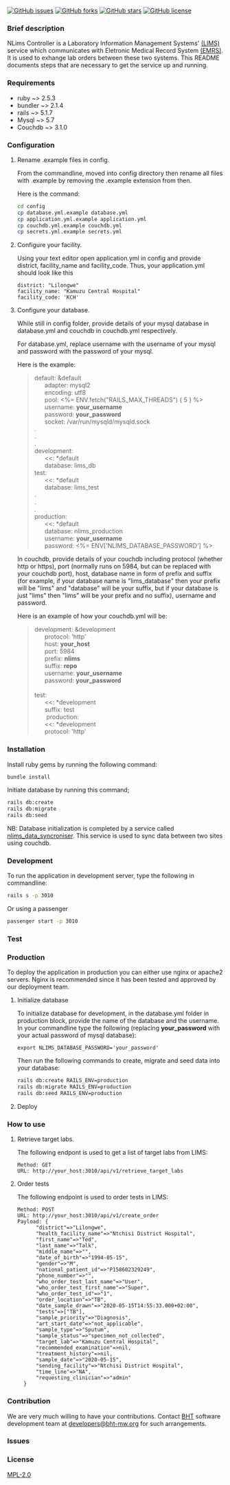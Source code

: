[![GitHub issues](https://img.shields.io/github/issues/BaobabHealthTrust/nlims_controller)](https://github.com/BaobabHealthTrust/nlims_controller/issues) [![GitHub forks](https://img.shields.io/github/forks/BaobabHealthTrust/nlims_controller)](https://github.com/BaobabHealthTrust/nlims_controller/network) [![GitHub stars](https://img.shields.io/github/stars/BaobabHealthTrust/nlims_controller)](https://github.com/BaobabHealthTrust/nlims_controller/stargazers) [![GitHub license](https://img.shields.io/github/license/BaobabHealthTrust/nlims_controller)](https://github.com/BaobabHealthTrust/nlims_controller/blob/master/LICENSE)
### Brief description

NLims Controller is a Laboratory Information Management Systems' [(LIMS)](https://github.com/BaobabHealthTrust/iBLIS.git) service which communicates with Eletronic Medical Record System [(EMRS)](https://github.com/BaobabHealthTrust/BHT-EMR-API.git). It is used to exhange lab orders between these two systems.
This README documents steps that are necessary to get the service up and running.

### Requirements

* ruby ~> 2.5.3
* bundler ~> 2.1.4
* rails ~> 5.1.7
* Mysql ~> 5.7
* Couchdb ~> 3.1.0

### Configuration
1. Rename .example files in config.

   From the commandline, moved into config directory then rename all files with .example by removing the .example extension from then. 
   
   Here is the command: 
   ```bash
   cd config
   cp database.yml.example database.yml
   cp application.yml.example application.yml
   cp couchdb.yml.example couchdb.yml
   cp secrets.yml.example secrets.yml
   ```
   
2. Configure your facility.
   
   Using your text editor open application.yml in config and provide district, facility_name and facility_code.
   Thus, your application.yml should look like this 
   ```
   district: "Lilongwe"
   facility_name: "Kamuzu Central Hospital"
   facility_code: 'KCH'
   ```
   
2. Configure your database.

   While still in config folder, provide details of your mysql database in database.yml and couchdb in couchdb.yml respectively. 
   
   For database.yml, replace username with the username of your mysql and password with the password of your mysql.
   
   Here is the example:
   
   >default: &default<br>
    &nbsp;&nbsp;&nbsp;&nbsp;&nbsp;&nbsp;adapter: mysql2<br>
    &nbsp;&nbsp;&nbsp;&nbsp;&nbsp;&nbsp;encoding: utf8<br>
    &nbsp;&nbsp;&nbsp;&nbsp;&nbsp;&nbsp;pool: <%= ENV.fetch("RAILS_MAX_THREADS") { 5 } %><br>
    &nbsp;&nbsp;&nbsp;&nbsp;&nbsp;&nbsp;username: **your_username**<br>
    &nbsp;&nbsp;&nbsp;&nbsp;&nbsp;&nbsp;password: **your_password**<br>
    &nbsp;&nbsp;&nbsp;&nbsp;&nbsp;&nbsp;socket: /var/run/mysqld/mysqld.sock<br>
   .<br>
   .<br>
   .<br>
   development:<br>
   &nbsp;&nbsp;&nbsp;&nbsp;&nbsp;&nbsp;<<: *default<br>
   &nbsp;&nbsp;&nbsp;&nbsp;&nbsp;&nbsp;database: lims_db<br>
   test:<br>
   &nbsp;&nbsp;&nbsp;&nbsp;&nbsp;&nbsp;<<: *default<br>
   &nbsp;&nbsp;&nbsp;&nbsp;&nbsp;&nbsp;database: lims_test<br>
   .<br>
   .<br>
   .<br>
   production:<br>
   &nbsp;&nbsp;&nbsp;&nbsp;&nbsp;&nbsp;<<: *default<br>
   &nbsp;&nbsp;&nbsp;&nbsp;&nbsp;&nbsp;database: nlims_production<br>
   &nbsp;&nbsp;&nbsp;&nbsp;&nbsp;&nbsp;username: **your_username**<br>
   &nbsp;&nbsp;&nbsp;&nbsp;&nbsp;&nbsp;password: <%= ENV['NLIMS_DATABASE_PASSWORD'] %><br>
   
   In couchdb, provide details of your couchdb including protocol (whether http or https), port (normally runs on 5984, but can be replaced with your couchdb port), host, database name in form of prefix and suffix (for example, if your database name is "lims_database" then your prefix will be "lims" and "database" will be your suffix, but if your database is just "lims" then "lims" will be your prefix and no suffix), username and password.
   
   Here is an example of how your couchdb.yml will be:
   
   >development: &development<br>
   &nbsp;&nbsp;&nbsp;&nbsp;&nbsp;&nbsp;protocol: 'http'<br>
   &nbsp;&nbsp;&nbsp;&nbsp;&nbsp;&nbsp;host: **your_host**<br>
   &nbsp;&nbsp;&nbsp;&nbsp;&nbsp;&nbsp;port: 5984<br>
   &nbsp;&nbsp;&nbsp;&nbsp;&nbsp;&nbsp;prefix: **nlims**<br>
   &nbsp;&nbsp;&nbsp;&nbsp;&nbsp;&nbsp;suffix: **repo**<br>
   &nbsp;&nbsp;&nbsp;&nbsp;&nbsp;&nbsp;username: **your_username**<br>
   &nbsp;&nbsp;&nbsp;&nbsp;&nbsp;&nbsp;password: **your_password**<br>
   &nbsp;<br>
   test:<br>
   &nbsp;&nbsp;&nbsp;&nbsp;&nbsp;&nbsp;<<: *development<br>
   &nbsp;&nbsp;&nbsp;&nbsp;&nbsp;&nbsp;suffix: test<br>
   &nbsp;&nbsp;&nbsp;&nbsp;&nbsp;&nbsp;
   production:<br>
   &nbsp;&nbsp;&nbsp;&nbsp;&nbsp;&nbsp;<<: *development<br>
   &nbsp;&nbsp;&nbsp;&nbsp;&nbsp;&nbsp;protocol: 'http'<br>
   
   
### Installation

   Install ruby gems by running the following command:
   ```bash
   bundle install
   ```
   Initiate database by running this command;
   ```bash
   rails db:create
   rails db:migrate
   rails db:seed
   ```
   NB: Database initialization is completed by a service called [nlims_data_syncroniser](https://github.com/BaobabHealthTrust/nlims_data_syncroniser.git). This service is used to sync data between two sites using couchdb. 
### Development

   To run the application in development server, type the following in commandline:
   ```bash
   rails s -p 3010
   ```
   Or using a passenger
   ```bash
   passenger start -p 3010
   ```
### Test

### Production

   To deploy the application in production you can either use nginx or apache2 servers. Nginx is recommended since it has been tested and approved by our deployment team.
   
   1. Initialize database
   
      To initialize database for development, in the database.yml folder in production block, provide the name of the database and the username. In your commandline type the following (replacing **your_password** with your actual password of mysql database):
      ```
      export NLIMS_DATABASE_PASSWORD='your_password'
      ```
      
      Then run the following commands to create, migrate and seed data into your database:
      ```bash
      rails db:create RAILS_ENV=production
      rails db:migrate RAILS_ENV=production
      rails db:seed RAILS_ENV=production
      ```
      
   2. Deploy
   
   

### How to use

   
   1. Retrieve target labs.

      The following endpont is used to get a list of target labs from LIMS:
      ```
      Method: GET
      URL: http://your_host:3010/api/v1/retrieve_target_labs
      ```
   1. Order tests

      The following endpoint is used to order tests in LIMS: 
      ```
      Method: POST
      URL: http://your_host:3010/api/v1/create_order
      Payload: {
            "district"=>"Lilongwe",
            "health_facility_name"=>"Ntchisi District Hospital",
            "first_name"=>"Ted",
            "last_name"=>"Talk",
            "middle_name"=>"",
            "date_of_birth"=>"1994-05-15",
            "gender"=>"M",
            "national_patient_id"=>"P158602329249",
            "phone_number"=>"", 
            "who_order_test_last_name"=>"User", 
            "who_order_test_first_name"=>"Super", 
            "who_order_test_id"=>"1", 
            "order_location"=>"TB", 
            "date_sample_drawn"=>"2020-05-15T14:55:33.000+02:00", 
            "tests"=>["TB"], 
            "sample_priority"=>"Diagnosis", 
            "art_start_date"=>"not_applicable", 
            "sample_type"=>"Sputum", 
            "sample_status"=>"specimen_not_collected", 
            "target_lab"=>"Kamuzu Central Hospital", 
            "recommended_examination"=>nil, 
            "treatment_history"=>nil, 
            "sample_date"=>"2020-05-15", 
            "sending_facility"=>"Ntchisi District Hospital", 
            "time_line"=>"NA", 
            "requesting_clinician"=>"admin"
        }
      ```

### Contribution

We are very much willing to have your contributions. 
Contact [BHT](http://baobabhealth.org/) software development team at developers@bht-mw.org for such arrangements.

### Issues



### License

[MPL-2.0](https://github.com/BaobabHealthTrust/nlims_controller/blob/master/LICENSE)
